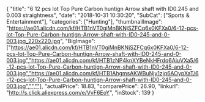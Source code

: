 {
	"title": "6 12 pcs lot Top Pure Carbon huntign Arrow shaft with  ID0.245 and 0.003  straightness",
	"date": "2018-10-31 10:30:20",
	"SubCat": ["Sports & Entertainment"],
	"categories": ["Hunting"],
	"thumbnailImage": "https://ae01.alicdn.com/kf/HTB1nVT0giMnBKNjSZFCq6x0KFXa0/6-12-pcs-lot-Top-Pure-Carbon-huntign-Arrow-shaft-with-ID0-245-and-0-003.jpg_220x220.jpg",
	"BigImage": ["https://ae01.alicdn.com/kf/HTB1nVT0giMnBKNjSZFCq6x0KFXa0/6-12-pcs-lot-Top-Pure-Carbon-huntign-Arrow-shaft-with-ID0-245-and-0-003.jpg","https://ae01.alicdn.com/kf/HTB1zNP4knXYBeNkHFrdq6AiuVXa5/6-12-pcs-lot-Top-Pure-Carbon-huntign-Arrow-shaft-with-ID0-245-and-0-003.jpg","https://ae01.alicdn.com/kf/HTB1AhgmsAKWBuNjy1zjq6AOypXaT/6-12-pcs-lot-Top-Pure-Carbon-huntign-Arrow-shaft-with-ID0-245-and-0-003.jpg","",""],
	"actualPrice": 18.83,
	"comparePrice": 26.90,
	"linkurl": "http://s.click.aliexpress.com/e/VvF6EoY",
	"inStock": 139
}
